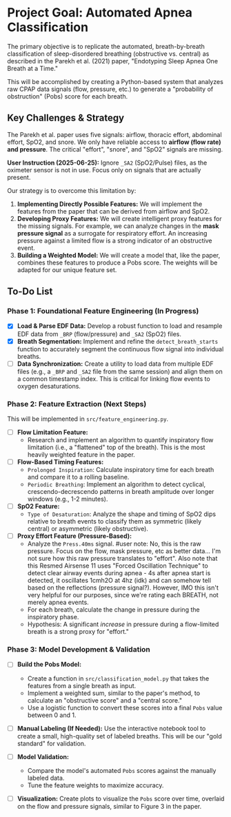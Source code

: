 # Project Goal: Automated Apnea Classification

The primary objective is to replicate the automated, breath-by-breath classification of sleep-disordered breathing (obstructive vs. central) as described in the Parekh et al. (2021) paper, "Endotyping Sleep Apnea One Breath at a Time."

This will be accomplished by creating a Python-based system that analyzes raw CPAP data signals (flow, pressure, etc.) to generate a "probability of obstruction" (Pobs) score for each breath.

## Key Challenges & Strategy

The Parekh et al. paper uses five signals: airflow, thoracic effort, abdominal effort, SpO2, and snore. We only have reliable access to **airflow (flow rate) and pressure**. The critical "effort", "snore", and "SpO2" signals are missing.

**User Instruction (2025-06-25):** Ignore `_SA2` (SpO2/Pulse) files, as the oximeter sensor is not in use. Focus only on signals that are actually present.

Our strategy is to overcome this limitation by:
1.  **Implementing Directly Possible Features:** We will implement the features from the paper that can be derived from airflow and SpO2.
2.  **Developing Proxy Features:** We will create intelligent proxy features for the missing signals. For example, we can analyze changes in the **mask pressure signal** as a surrogate for respiratory effort. An increasing pressure against a limited flow is a strong indicator of an obstructive event.
3.  **Building a Weighted Model:** We will create a model that, like the paper, combines these features to produce a Pobs score. The weights will be adapted for our unique feature set.

## To-Do List

### Phase 1: Foundational Feature Engineering (In Progress)

-   [x] **Load & Parse EDF Data:** Develop a robust function to load and resample EDF data from `_BRP` (flow/pressure) and `_SA2` (SpO2) files.
-   [x] **Breath Segmentation:** Implement and refine the `detect_breath_starts` function to accurately segment the continuous flow signal into individual breaths.
-   [ ] **Data Synchronization:** Create a utility to load data from multiple EDF files (e.g., a `_BRP` and `_SA2` file from the same session) and align them on a common timestamp index. This is critical for linking flow events to oxygen desaturations.

### Phase 2: Feature Extraction (Next Steps)

This will be implemented in `src/feature_engineering.py`.

-   [ ] **Flow Limitation Feature:**
    -   Research and implement an algorithm to quantify inspiratory flow limitation (i.e., a "flattened" top of the breath). This is the most heavily weighted feature in the paper.
-   [ ] **Flow-Based Timing Features:**
    -   `Prolonged Inspiration`: Calculate inspiratory time for each breath and compare it to a rolling baseline.
    -   `Periodic Breathing`: Implement an algorithm to detect cyclical, crescendo-decrescendo patterns in breath amplitude over longer windows (e.g., 1-2 minutes).
-   [ ] **SpO2 Feature:**
    -   `Type of Desaturation`: Analyze the shape and timing of SpO2 dips relative to breath events to classify them as symmetric (likely central) or asymmetric (likely obstructive).
-   [ ] **Proxy Effort Feature (Pressure-Based):**
    -   Analyze the `Press.40ms` signal. #user note: No, this is the raw pressure. Focus on the flow, mask pressure, etc as better data... I'm not sure how this raw pressure translates to "effort". Also note that this Resmed Airsense 11 uses "Forced Oscillation Technique" to detect clear airway events during apnea - 4s after apnea start is detected, it oscillates 1cmh2O at 4hz (idk) and can somehow tell based on the reflections (pressure signal?). However, IMO this isn't very helpful for our purposes, since we're rating each BREATH, not merely apnea events.
    -   For each breath, calculate the change in pressure during the inspiratory phase.
    -   Hypothesis: A significant *increase* in pressure during a flow-limited breath is a strong proxy for "effort."

### Phase 3: Model Development & Validation

-   [ ] **Build the Pobs Model:**
    -   Create a function in `src/classification_model.py` that takes the features from a single breath as input.
    -   Implement a weighted sum, similar to the paper's method, to calculate an "obstructive score" and a "central score."
    -   Use a logistic function to convert these scores into a final `Pobs` value between 0 and 1.
-   [ ] **Manual Labeling (If Needed):** Use the interactive notebook tool to create a small, high-quality set of labeled breaths. This will be our "gold standard" for validation.
-   [ ] **Model Validation:**
    -   Compare the model's automated `Pobs` scores against the manually labeled data.
    -   Tune the feature weights to maximize accuracy.
-   [ ] **Visualization:** Create plots to visualize the `Pobs` score over time, overlaid on the flow and pressure signals, similar to Figure 3 in the paper.

